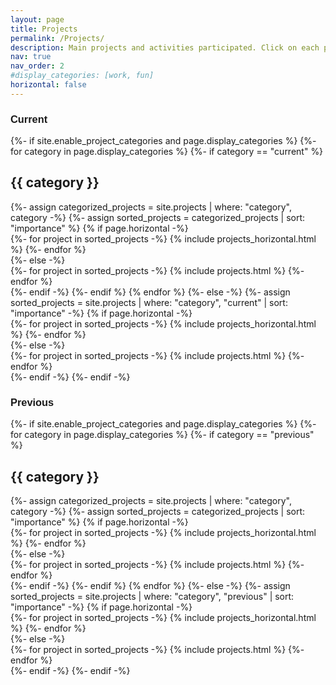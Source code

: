 ```yaml
---
layout: page
title: Projects
permalink: /Projects/
description: Main projects and activities participated. Click on each project to explore more details.
nav: true
nav_order: 2
#display_categories: [work, fun]
horizontal: false
---
```


<!-- pages/projects.md -->
<!-- CURRENT PROJECTS -->
<div class="projects">
<h3 style="font-family: 'Your Font', sans-serif;">Current</h3>{%- if site.enable_project_categories and page.display_categories %}
  <!-- Display categorized projects -->
  {%- for category in page.display_categories %}
    {%- if category == "current" %}
      <h2 class="category">{{ category }}</h2>
      {%- assign categorized_projects = site.projects | where: "category", category -%}
      {%- assign sorted_projects = categorized_projects | sort: "importance" %}
      <!-- Generate cards for each project -->
      {% if page.horizontal -%}
      <div class="container">
        <div class="row row-cols-2">
        {%- for project in sorted_projects -%}
          {% include projects_horizontal.html %}
        {%- endfor %}
        </div>
      </div>
      {%- else -%}
      <div class="grid">
        {%- for project in sorted_projects -%}
          {% include projects.html %}
        {%- endfor %}
      </div>
      {%- endif -%}
    {%- endif %}
  {% endfor %}
{%- else -%}
<!-- Display projects without categories -->
  {%- assign sorted_projects = site.projects | where: "category", "current" | sort: "importance" -%}
  <!-- Generate cards for each project -->
  {% if page.horizontal -%}
  <div class="container">
    <div class="row row-cols-2">
    {%- for project in sorted_projects -%}
      {% include projects_horizontal.html %}
    {%- endfor %}
    </div>
  </div>
  {%- else -%}
  <div class="grid">
    {%- for project in sorted_projects -%}
      {% include projects.html %}
    {%- endfor %}
  </div>
  {%- endif -%}
{%- endif -%}
</div>


<!-- PREVIOUS PROJECTS -->
<div class="projects">
<h3 style="font-family: 'Your Font', sans-serif;">Previous</h3>
{%- if site.enable_project_categories and page.display_categories %}
  <!-- Display categorized projects -->
  {%- for category in page.display_categories %}
    {%- if category == "previous" %}
      <h2 class="category">{{ category }}</h2>
      {%- assign categorized_projects = site.projects | where: "category", category -%}
      {%- assign sorted_projects = categorized_projects | sort: "importance" %}
      <!-- Generate cards for each project -->
      {% if page.horizontal -%}
      <div class="container">
        <div class="row row-cols-2">
        {%- for project in sorted_projects -%}
          {% include projects_horizontal.html %}
        {%- endfor %}
        </div>
      </div>
      {%- else -%}
      <div class="grid">
        {%- for project in sorted_projects -%}
          {% include projects.html %}
        {%- endfor %}
      </div>
      {%- endif -%}
    {%- endif %}
  {% endfor %}
{%- else -%}
<!-- Display projects without categories -->
  {%- assign sorted_projects = site.projects | where: "category", "previous" | sort: "importance" -%}
  <!-- Generate cards for each project -->
  {% if page.horizontal -%}
  <div class="container">
    <div class="row row-cols-2">
    {%- for project in sorted_projects -%}
      {% include projects_horizontal.html %}
    {%- endfor %}
    </div>
  </div>
  {%- else -%}
  <div class="grid">
    {%- for project in sorted_projects -%}
      {% include projects.html %}
    {%- endfor %}
  </div>
  {%- endif -%}
{%- endif -%}
</div>
